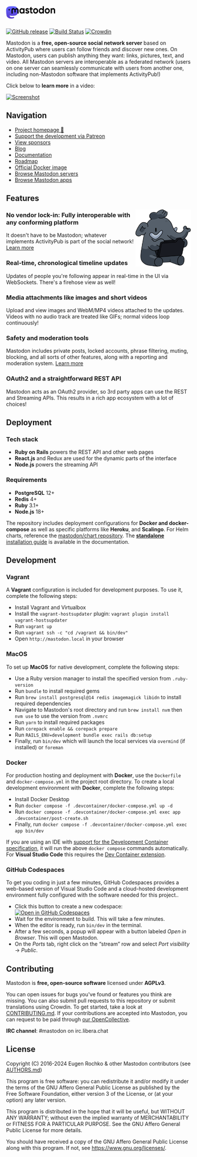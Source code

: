 <h1><picture>
  <source media="(prefers-color-scheme: dark)" srcset="./lib/assets/wordmark.dark.png?raw=true">
  <source media="(prefers-color-scheme: light)" srcset="./lib/assets/wordmark.light.png?raw=true">
  <img alt="Mastodon" src="./lib/assets/wordmark.light.png?raw=true" height="34">
</picture></h1>

[![GitHub release](https://img.shields.io/github/release/mastodon/mastodon.svg)][releases]
[![Build Status](https://img.shields.io/circleci/project/github/mastodon/mastodon.svg)][circleci]
[![Crowdin](https://d322cqt584bo4o.cloudfront.net/mastodon/localized.svg)][crowdin]

[releases]: https://github.com/mastodon/mastodon/releases
[circleci]: https://circleci.com/gh/mastodon/mastodon
[crowdin]: https://crowdin.com/project/mastodon

Mastodon is a **free, open-source social network server** based on ActivityPub where users can follow friends and discover new ones. On Mastodon, users can publish anything they want: links, pictures, text, and video. All Mastodon servers are interoperable as a federated network (users on one server can seamlessly communicate with users from another one, including non-Mastodon software that implements ActivityPub!)

Click below to **learn more** in a video:

[![Screenshot](https://blog.joinmastodon.org/2018/06/why-activitypub-is-the-future/ezgif-2-60f1b00403.gif)][youtube_demo]

[youtube_demo]: https://www.youtube.com/watch?v=IPSbNdBmWKE

## Navigation

- [Project homepage 🐘](https://joinmastodon.org)
- [Support the development via Patreon][patreon]
- [View sponsors](https://joinmastodon.org/sponsors)
- [Blog](https://blog.joinmastodon.org)
- [Documentation](https://docs.joinmastodon.org)
- [Roadmap](https://joinmastodon.org/roadmap)
- [Official Docker image](https://github.com/mastodon/mastodon/pkgs/container/mastodon)
- [Browse Mastodon servers](https://joinmastodon.org/communities)
- [Browse Mastodon apps](https://joinmastodon.org/apps)

[patreon]: https://www.patreon.com/mastodon

## Features

<img src="/app/javascript/images/elephant_ui_working.svg?raw=true" align="right" width="30%" />

### No vendor lock-in: Fully interoperable with any conforming platform

It doesn't have to be Mastodon; whatever implements ActivityPub is part of the social network! [Learn more](https://blog.joinmastodon.org/2018/06/why-activitypub-is-the-future/)

### Real-time, chronological timeline updates

Updates of people you're following appear in real-time in the UI via WebSockets. There's a firehose view as well!

### Media attachments like images and short videos

Upload and view images and WebM/MP4 videos attached to the updates. Videos with no audio track are treated like GIFs; normal videos loop continuously!

### Safety and moderation tools

Mastodon includes private posts, locked accounts, phrase filtering, muting, blocking, and all sorts of other features, along with a reporting and moderation system. [Learn more](https://blog.joinmastodon.org/2018/07/cage-the-mastodon/)

### OAuth2 and a straightforward REST API

Mastodon acts as an OAuth2 provider, so 3rd party apps can use the REST and Streaming APIs. This results in a rich app ecosystem with a lot of choices!

## Deployment

### Tech stack

- **Ruby on Rails** powers the REST API and other web pages
- **React.js** and Redux are used for the dynamic parts of the interface
- **Node.js** powers the streaming API

### Requirements

- **PostgreSQL** 12+
- **Redis** 4+
- **Ruby** 3.1+
- **Node.js** 18+

The repository includes deployment configurations for **Docker and docker-compose** as well as specific platforms like **Heroku**, and **Scalingo**. For Helm charts, reference the [mastodon/chart repository](https://github.com/mastodon/chart). The [**standalone** installation guide](https://docs.joinmastodon.org/admin/install/) is available in the documentation.

## Development

### Vagrant

A **Vagrant** configuration is included for development purposes. To use it, complete the following steps:

- Install Vagrant and Virtualbox
- Install the `vagrant-hostsupdater` plugin: `vagrant plugin install vagrant-hostsupdater`
- Run `vagrant up`
- Run `vagrant ssh -c "cd /vagrant && bin/dev"`
- Open `http://mastodon.local` in your browser

### MacOS

To set up **MacOS** for native development, complete the following steps:

- Use a Ruby version manager to install the specified version from `.ruby-version`
- Run `bundle` to install required gems
- Run `brew install postgresql@14 redis imagemagick libidn` to install required dependencies
- Navigate to Mastodon's root directory and run `brew install nvm` then `nvm use` to use the version from `.nvmrc`
- Run `yarn` to install required packages
- Run `corepack enable && corepack prepare`
- Run `RAILS_ENV=development bundle exec rails db:setup`
- Finally, run `bin/dev` which will launch the local services via `overmind` (if installed) or `foreman`

### Docker

For production hosting and deployment with **Docker**, use the `Dockerfile` and
`docker-compose.yml` in the project root directory. To create a local
development environment with **Docker**, complete the following steps:

- Install Docker Desktop
- Run `docker compose -f .devcontainer/docker-compose.yml up -d`
- Run `docker compose -f .devcontainer/docker-compose.yml exec app .devcontainer/post-create.sh`
- Finally, run `docker compose -f .devcontainer/docker-compose.yml exec app bin/dev`

If you are using an IDE with [support for the Development Container specification](https://containers.dev/supporting), it will run the above `docker compose` commands automatically. For **Visual Studio Code** this requires the [Dev Container extension](https://containers.dev/supporting#dev-containers).

### GitHub Codespaces

To get you coding in just a few minutes, GitHub Codespaces provides a web-based version of Visual Studio Code and a cloud-hosted development environment fully configured with the software needed for this project..

- Click this button to create a new codespace:<br>
  [![Open in GitHub Codespaces](https://github.com/codespaces/badge.svg)](https://github.com/codespaces/new?hide_repo_select=true&ref=main&repo=52281283&devcontainer_path=.devcontainer%2Fcodespaces%2Fdevcontainer.json)
- Wait for the environment to build. This will take a few minutes.
- When the editor is ready, run `bin/dev` in the terminal.
- After a few seconds, a popup will appear with a button labeled _Open in Browser_. This will open Mastodon.
- On the _Ports_ tab, right click on the “stream” row and select _Port visibility_ → _Public_.

## Contributing

Mastodon is **free, open-source software** licensed under **AGPLv3**.

You can open issues for bugs you've found or features you think are missing. You can also submit pull requests to this repository or submit translations using Crowdin. To get started, take a look at [CONTRIBUTING.md](CONTRIBUTING.md). If your contributions are accepted into Mastodon, you can request to be paid through [our OpenCollective](https://opencollective.com/mastodon).

**IRC channel**: #mastodon on irc.libera.chat

## License

Copyright (C) 2016-2024 Eugen Rochko & other Mastodon contributors (see [AUTHORS.md](AUTHORS.md))

This program is free software: you can redistribute it and/or modify it under the terms of the GNU Affero General Public License as published by the Free Software Foundation, either version 3 of the License, or (at your option) any later version.

This program is distributed in the hope that it will be useful, but WITHOUT ANY WARRANTY; without even the implied warranty of MERCHANTABILITY or FITNESS FOR A PARTICULAR PURPOSE. See the GNU Affero General Public License for more details.

You should have received a copy of the GNU Affero General Public License along with this program. If not, see <https://www.gnu.org/licenses/>.
